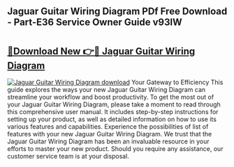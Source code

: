 ## Jaguar Guitar Wiring Diagram PDf Free Download - Part-E36 Service Owner Guide v93lW

# <h2><a href="http://dfj7ye8.blite.top/?on=Jaguar+Guitar+Wiring+Diagram">🔗Download New 👉🔴 Jaguar Guitar Wiring Diagram</a></h2>

[![Jaguar Guitar Wiring Diagram download](https://i.imgur.com/lujVjoI.png)](http://dfj7ye8.blite.top/?on=Jaguar+Guitar+Wiring+Diagram)
Your Gateway to Efficiency This guide explores the ways your new Jaguar Guitar Wiring Diagram can streamline your workflow and boost productivity. To get the most out of your Jaguar Guitar Wiring Diagram, please take a moment to read through this comprehensive user manual. It includes step-by-step instructions for setting up your product, as well as detailed information on how to use its various features and capabilities. Experience the possibilities of list of features with your new Jaguar Guitar Wiring Diagram. We trust that the Jaguar Guitar Wiring Diagram has been an invaluable resource in your efforts to master your new product. Should you require any assistance, our customer service team is at your disposal.

